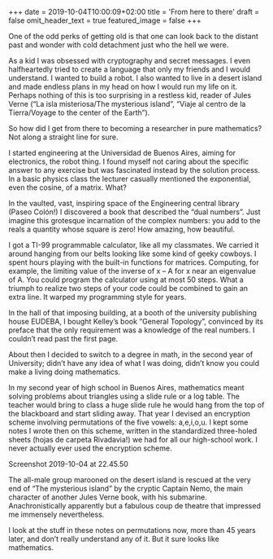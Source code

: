 +++
date = 2019-10-04T10:00:09+02:00
title = 'From here to there'
draft = false
omit_header_text = true
featured_image = false
+++

One of the odd perks of getting old is that one can look back to the
distant past and wonder with cold detachment just who the hell we
were.

As a kid I was obsessed with cryptography and secret messages. I even
halfheartedly tried to create a language that only my friends and I
would understand. I wanted to build a robot. I also wanted to live in
a desert island and made endless plans in my head on how I would run
my life on it. Perhaps nothing of this is too surprising in a restless
kid, reader of Jules Verne (“La isla misteriosa/The mysterious
island”, “Viaje al centro de la Tierra/Voyage to the center of the
Earth”).

So how did I get from there to becoming a researcher in pure
mathematics? Not along a straight line for sure.

I started engineering at the Universidad de Buenos Aires, aiming for
electronics, the robot thing. I found myself not caring about the
specific answer to any exercise but was fascinated instead by the
solution process. In a basic physics class the lecturer casually
mentioned the exponential, even the cosine, of a matrix. What?

In the vaulted, vast, inspiring space of the Engineering central
library (Paseo Colón!) I discovered a book that described the “dual
numbers”. Just imagine this grotesque incarnation of the complex
numbers: you add to the reals a quantity whose square is zero! How
amazing, how beautiful.

I got a TI-99 programmable calculator, like all my classmates. We
carried it around hanging from our belts looking like some kind of
geeky cowboys. I spent hours playing with the built-in functions for
matrices. Computing, for example, the limiting value of the inverse
of x – A for x near an eigenvalue of A. You could program the
calculator using at most 50 steps. What a triumph to realize two
steps of your code could be combined to gain an extra line. It warped
my programming style for years.

In the hall of that imposing building, at a booth of the university
publishing house EUDEBA, I bought Kelley’s book “General Topology”,
convinced by its preface that the only requirement was a knowledge of
the real numbers. I couldn’t read past the first page.

About then I decided to switch to a degree in math, in the second year
of University; didn’t have any idea of what I was doing, didn’t know
you could make a living doing mathematics.

In my second year of high school in Buenos Aires, mathematics meant
solving problems about triangles using a slide rule or a log table. The
teacher would bring to class a huge slide rule he would hang from the
top of the blackboard and start sliding away. That year I devised an
encryption scheme involving permutations of the five vowels:
a,e,i,o,u. I kept some notes I wrote then on this scheme, written in
the standardized three-holed sheets (hojas de carpeta Rivadavia!) we
had for all our high-school work. I never actually ever used the
encryption scheme.

Screenshot 2019-10-04 at 22.45.50

The all-male group marooned on the desert island is rescued at the
very end of “The mysterious island” by the cryptic Captain Nemo, the
main character of another Jules Verne book, with his
submarine. Anachronistically apparently but a fabulous coup de theatre
that impressed me immensely nevertheless.

I look at the stuff in these notes on permutations now, more than 45
years later, and don’t really understand any of it. But it sure looks
like mathematics.
